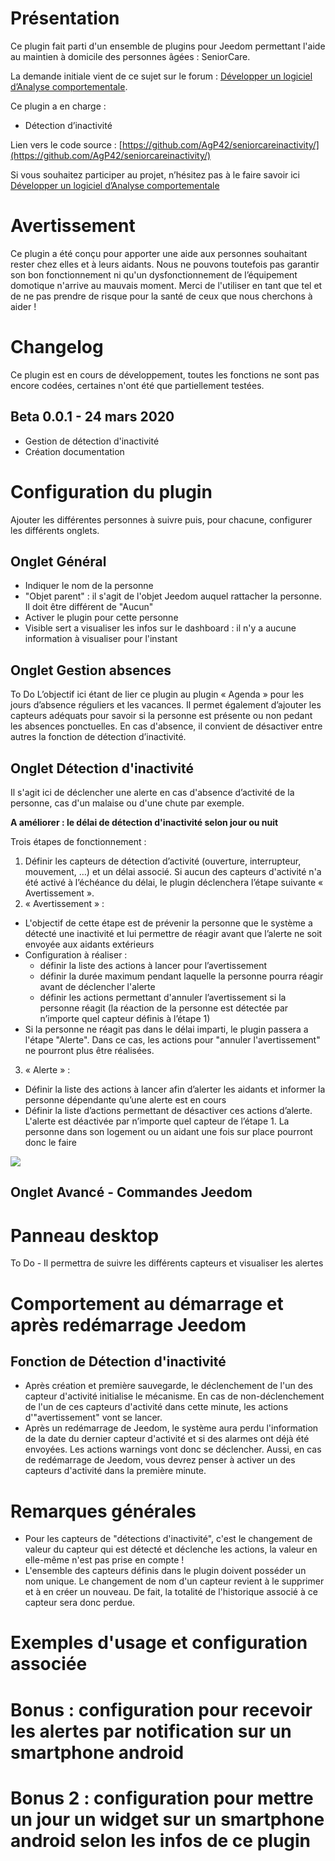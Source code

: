 Présentation
============

Ce plugin fait parti d'un ensemble de plugins pour Jeedom permettant l'aide au maintien à domicile des personnes âgées : SeniorCare.

La demande initiale vient de ce sujet sur le forum : [Développer un logiciel d’Analyse comportementale](https://community.jeedom.com/t/developper-un-logiciel-danalyse-comportementale/19111/2).

Ce plugin a en charge :

* Détection d’inactivité

Lien vers le code source : [https://github.com/AgP42/seniorcareinactivity/](https://github.com/AgP42/seniorcareinactivity/)

Si vous souhaitez participer au projet, n’hésitez pas à le faire savoir ici [Développer un logiciel d’Analyse comportementale](https://community.jeedom.com/t/developper-un-logiciel-danalyse-comportementale/19111/2)

Avertissement
==========

Ce plugin a été conçu pour apporter une aide aux personnes souhaitant rester chez elles et à leurs aidants.
Nous ne pouvons toutefois pas garantir son bon fonctionnement ni qu'un dysfonctionnement de l’équipement domotique n'arrive au mauvais moment.
Merci de l'utiliser en tant que tel et de ne pas prendre de risque pour la santé de ceux que nous cherchons à aider !

Changelog
==========

Ce plugin est en cours de développement, toutes les fonctions ne sont pas encore codées, certaines n'ont été que partiellement testées.

Beta 0.0.1 - 24 mars 2020
---

* Gestion de détection d'inactivité
* Création documentation

Configuration du plugin
========================

Ajouter les différentes personnes à suivre puis, pour chacune, configurer les différents onglets.

Onglet Général
---
* Indiquer le nom de la personne
* "Objet parent" : il s'agit de l'objet Jeedom auquel rattacher la personne. Il doit être différent de "Aucun"
* Activer le plugin pour cette personne
* Visible sert a visualiser les infos sur le dashboard : il n'y a aucune information à visualiser pour l'instant

Onglet **Gestion absences**
---
To Do
L’objectif ici étant de lier ce plugin au plugin « Agenda » pour les jours d’absence réguliers et les vacances.
Il permet également d’ajouter les capteurs adéquats pour savoir si la personne est présente ou non pedant les absences ponctuelles.
En cas d'absence, il convient de désactiver entre autres la fonction de détection d’inactivité.

Onglet **Détection d'inactivité**
---
Il s'agit ici de déclencher une alerte en cas d'absence d’activité de la personne, cas d'un malaise ou d'une chute par exemple.

**A améliorer : le délai de détection d'inactivité selon jour ou nuit**

Trois étapes de fonctionnement :

1. Définir les capteurs de détection d’activité (ouverture, interrupteur, mouvement, …) et un délai associé. Si aucun des capteurs d'activité n'a été activé à l’échéance du délai, le plugin déclenchera l’étape suivante « Avertissement ».
2. « Avertissement » :
  * L'objectif de cette étape est de prévenir la personne que le système a détecté une inactivité et lui permettre de réagir avant que l’alerte ne soit envoyée aux aidants extérieurs
  * Configuration à réaliser :
    - définir la liste des actions à lancer pour l’avertissement
    - définir la durée maximum pendant laquelle la personne pourra réagir avant de déclencher l'alerte
    - définir les actions permettant d'annuler l’avertissement si la personne réagit (la réaction de la personne est détectée par n’importe quel capteur définis à l’étape 1)
  * Si la personne ne réagit pas dans le délai imparti, le plugin passera a l'étape "Alerte". Dans ce cas, les actions pour "annuler l'avertissement" ne pourront plus être réalisées.
3. « Alerte » :
  * Définir la liste des actions à lancer afin d’alerter les aidants et informer la personne dépendante qu’une alerte est en cours
  * Définir la liste d’actions permettant de désactiver ces actions d’alerte. L'alerte est déactivée par n’importe quel capteur de l’étape 1. La personne dans son logement ou un aidant une fois sur place pourront donc le faire

![](https://raw.githubusercontent.com/AgP42/seniorcareinactivity/dev/docs/assets/images/Detection_inactivite.png)

Onglet **Avancé - Commandes Jeedom**
---

Panneau desktop
================

To Do - Il permettra de suivre les différents capteurs et visualiser les alertes

Comportement au démarrage et après redémarrage Jeedom
======

Fonction de **Détection d'inactivité**
---
* Après création et première sauvegarde, le déclenchement de l'un des capteur d'activité initialise le mécanisme. En cas de non-déclenchement de l'un de ces capteurs d'activité dans cette minute, les actions d'"avertissement" vont se lancer.
* Après un redémarrage de Jeedom, le système aura perdu l'information de la date du dernier capteur d'activité et si des alarmes ont déjà été envoyées. Les actions warnings vont donc se déclencher. Aussi, en cas de redémarrage de Jeedom, vous devrez penser à activer un des capteurs d'activité dans la première minute.


Remarques générales
===
* Pour les capteurs de "détections d'inactivité", c'est le changement de valeur du capteur qui est détecté et déclenche les actions, la valeur en elle-même n'est pas prise en compte !
* L'ensemble des capteurs définis dans le plugin doivent posséder un nom unique. Le changement de nom d'un capteur revient à le supprimer et à en créer un nouveau. De fait, la totalité de l'historique associé à ce capteur sera donc perdue.

Exemples d'usage et configuration associée
========================

Bonus : configuration pour recevoir les alertes par notification sur un smartphone android
========================

Bonus 2 : configuration pour mettre un jour un widget sur un smartphone android selon les infos de ce plugin
========================
